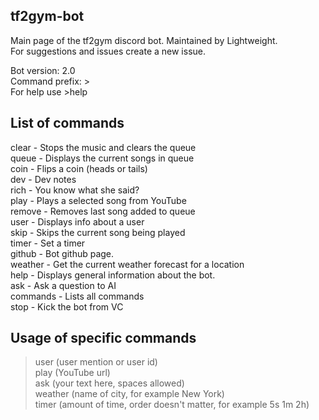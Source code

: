 ## tf2gym-bot
 Main page of the tf2gym discord bot. Maintained by Lightweight. <br>
 For suggestions and issues create a new issue.<br>
 
 Bot version: 2.0 <br>
 Command prefix: > <br>
 For help use >help <br>
 
## List of commands
 
clear - Stops the music and clears the queue <br>
queue - Displays the current songs in queue<br>
coin - Flips a coin (heads or tails)<br>
dev - Dev notes<br>
rich - You know what she said?<br>
play - Plays a selected song from YouTube<br>
remove - Removes last song added to queue<br>
user - Displays info about a user<br>
skip - Skips the current song being played<br>
timer - Set a timer<br>
github - Bot github page.<br>
weather - Get the current weather forecast for a location<br>
help - Displays general information about the bot.<br>
ask - Ask a question to AI<br>
commands - Lists all commands<br>
stop - Kick the bot from VC<br>

## Usage of specific commands

>user (user mention or user id)<br>
>play (YouTube url)<br>
>ask (your text here, spaces allowed)<br>
>weather (name of city, for example New York) <br>
>timer (amount of time, order doesn't matter, for example 5s 1m 2h)<br>
